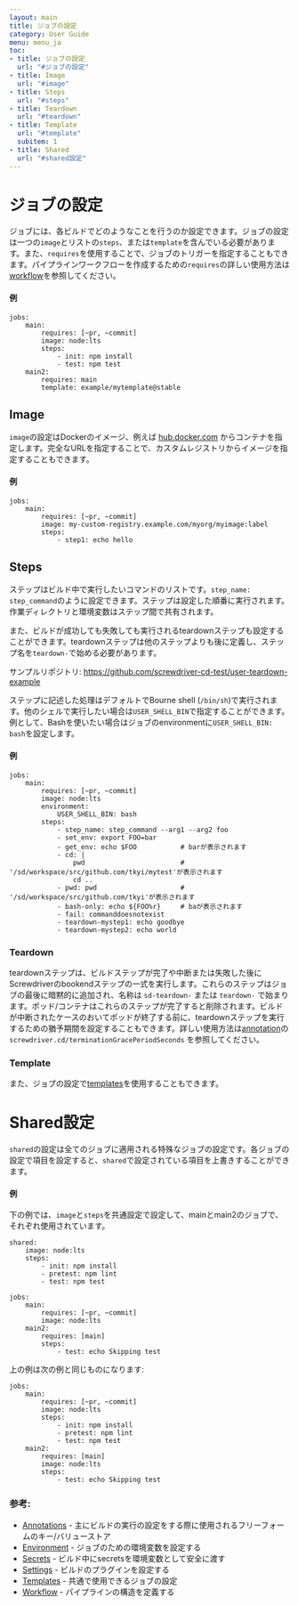 ```yaml
---
layout: main
title: ジョブの設定
category: User Guide
menu: menu_ja
toc:
- title: ジョブの設定
  url: "#ジョブの設定"
- title: Image
  url: "#image"
- title: Steps
  url: "#steps"
- title: Teardown
  url: "#teardown"
- title: Template
  url: "#template"
  subitem: 1
- title: Shared
  url: "#shared設定"
---
```


# ジョブの設定

ジョブには、各ビルドでどのようなことを行うのか設定できます。ジョブの設定は一つの`image`とリストの`steps`、または`template`を含んでいる必要があります。また、`requires`を使用することで、ジョブのトリガーを指定することもできます。パイプラインワークフローを作成するための`requires`の詳しい使用方法は[workflow](./workflow)を参照してください。

#### 例

```
jobs:
    main:
        requires: [~pr, ~commit]
        image: node:lts
        steps:
            - init: npm install
            - test: npm test
    main2:
        requires: main
        template: example/mytemplate@stable
```

## Image

`image`の設定はDockerのイメージ、例えば
 [hub.docker.com](https://hub.docker.com) からコンテナを指定します。完全なURLを指定することで、カスタムレジストリからイメージを指定することもできます。

#### 例

```
jobs:
    main:
        requires: [~pr, ~commit]
        image: my-custom-registry.example.com/myorg/myimage:label
        steps:
            - step1: echo hello
```

## Steps

ステップはビルド中で実行したいコマンドのリストです。`step_name: step_command`のように設定できます。ステップは設定した順番に実行されます。作業ディレクトリと環境変数はステップ間で共有されます。

また、ビルドが成功しても失敗しても実行されるteardownステップも設定することができます。teardownステップは他のステップよりも後に定義し、ステップ名を`teardown-`で始める必要があります。

サンプルリポジトリ: <https://github.com/screwdriver-cd-test/user-teardown-example>

ステップに記述した処理はデフォルトでBourne shell (`/bin/sh`)で実行されます。他のシェルで実行したい場合は`USER_SHELL_BIN`で指定することができます。例として、Bashを使いたい場合はジョブのenvironmentに`USER_SHELL_BIN: bash`を設定します。

#### 例

```
jobs:
    main:
        requires: [~pr, ~commit]
        image: node:lts
        environment:
            USER_SHELL_BIN: bash
        steps:
            - step_name: step_command --arg1 --arg2 foo
            - set_env: export FOO=bar
            - get_env: echo $FOO           # barが表示されます
            - cd: |
                pwd                        # '/sd/workspace/src/github.com/tkyi/mytest'が表示されます
                cd ..
            - pwd: pwd                     # '/sd/workspace/src/github.com/tkyi'が表示されます
            - bash-only: echo ${FOO%r}     # baが表示されます
            - fail: commanddoesnotexist
            - teardown-mystep1: echo goodbye
            - teardown-mystep2: echo world
```

### Teardown
teardownステップは、ビルドステップが完了や中断または失敗した後にScrewdriverのbookendステップの一式を実行します。これらのステップはジョブの最後に暗黙的に追加され、名称は `sd-teardown-` または `teardown-` で始まります。ポッド/コンテナはこれらのステップが完了すると削除されます。ビルドが中断されたケースのおいてポッドが終了する前に、teardownステップを実行するための猶予期間を設定することもできます。詳しい使用方法は[annotation](/ja/user-guide/configuration/annotations)の `screwdriver.cd/terminationGracePeriodSeconds` を参照してください。

### Template

また、ジョブの設定で[templates](../templates)を使用することもできます。

# Shared設定

`shared`の設定は全てのジョブに適用される特殊なジョブの設定です。各ジョブの設定で項目を設定すると、`shared`で設定されている項目を上書きすることができます。

#### 例

下の例では、`image`と`steps`を共通設定で設定して、mainとmain2のジョブで、それぞれ使用されています。

```
shared:
    image: node:lts
    steps:
        - init: npm install
        - pretest: npm lint
        - test: npm test

jobs:
    main:
        requires: [~pr, ~commit]
        image: node:lts
    main2:
        requires: [main]
        steps:
            - test: echo Skipping test
```

上の例は次の例と同じものになります:

```
jobs:
    main:
        requires: [~pr, ~commit]
        image: node:lts
        steps:
            - init: npm install
            - pretest: npm lint
            - test: npm test
    main2:
        requires: [main]
        image: node:lts
        steps:
            - test: echo Skipping test

```

### 参考:

- [Annotations](./annotations) - 主にビルドの実行の設定をする際に使用されるフリーフォームのキー/バリューストア
- [Environment](./environment) - ジョブのための環境変数を設定する
- [Secrets](./secrets) - ビルド中にsecretsを環境変数として安全に渡す
- [Settings](./settings) - ビルドのプラグインを設定する
- [Templates](../templates) - 共通で使用できるジョブの設定
- [Workflow](./workflow) - パイプラインの構造を定義する

